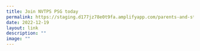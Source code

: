 ```yaml
---
title: Join NVTPS PSG today
permalink: https://staging.d177jz78e0t9fa.amplifyapp.com/parents-and-students/PSG#join/
date: 2022-12-19
layout: link
description: ""
image: ""
---
```

